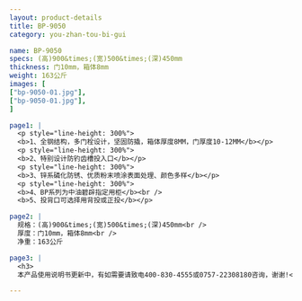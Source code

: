 ```yaml
---
layout: product-details
title: BP-9050
category: you-zhan-tou-bi-gui

name: BP-9050
specs: (高)900&times;(宽)500&times;(深)450mm
thickness: 门10mm，箱体8mm
weight: 163公斤
images: [
["bp-9050-01.jpg"],
["bp-9050-01.jpg"],
]

page1: |
  <p style="line-height: 300%">
  <b>1、全钢结构，多门栓设计，坚固防撬，箱体厚度8MM，门厚度10-12MM</b></p>
  <p style="line-height: 300%">
  <b>2、特别设计防钓齿槽投入口</b></p>
  <p style="line-height: 300%">
  <b>3、锌系磷化防锈、优质粉末喷涂表面处理、颜色多样</b></p>
  <p style="line-height: 300%">
  <b>4、BP系列为中油碧辟指定用柜</b><br />
  <b>5、投背口可选择用背投或正投</b></p>

page2: |
  规格：(高)900&times;(宽)500&times;(深)450mm<br />
  厚度：门10mm，箱体8mm<br />
  净重：163公斤

page3: |
  <h3>
  本产品使用说明书更新中，有如需要请致电400-830-4555或0757-22308180咨询，谢谢!</h3>

---
```

